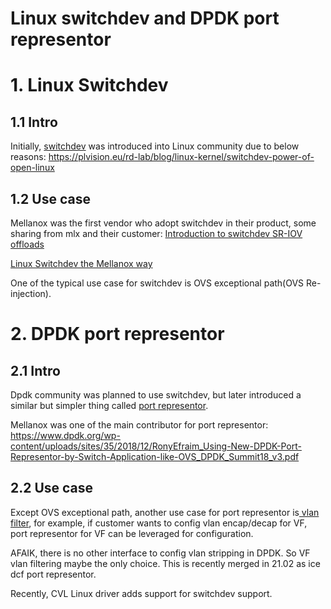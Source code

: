 # Linux switchdev and DPDK port representor

# 1. Linux Switchdev

## 1.1 Intro

Initially, [switchdev](https://www.kernel.org/doc/Documentation/networking/switchdev.txt) was introduced into Linux community due to below reasons:
https://plvision.eu/rd-lab/blog/linux-kernel/switchdev-power-of-open-linux

## 1.2 Use case

Mellanox was the first vendor who adopt switchdev in their product, some sharing from mlx and their customer:
[Introduction to switchdev SR-IOV offloads](https://netdevconf.info/1.2/slides/oct6/04_gerlitz_efraim_introduction_to_switchdev_sriov_offloads.pdf)

[Linux Switchdev the Mellanox way](https://blog.qrator.net/en/linux-switchdev-mellanox-way_104/)

One of the typical use case for switchdev is OVS exceptional path(OVS Re-injection).

# 2. DPDK port representor

## 2.1 Intro

Dpdk community was planned to use switchdev, but later introduced a similar but simpler thing called [port representor](https://doc.dpdk.org/guides/prog_guide/switch_representation.html).

Mellanox was one of the main contributor for port representor:
https://www.dpdk.org/wp-content/uploads/sites/35/2018/12/RonyEfraim_Using-New-DPDK-Port-Representor-by-Switch-Application-like-OVS_DPDK_Summit18_v3.pdf

## 2.2 Use case

Except OVS exceptional path, another use case for port representor is[ vlan filter](https://doc.dpdk.org/dts/test_plans/port_representor_test_plan.html), for example, if customer wants to config vlan encap/decap for VF, port representor for VF can be leveraged for configuration.

AFAIK, there is no other interface to config vlan stripping in DPDK. So VF vlan filtering maybe the only choice. This is recently merged in 21.02 as ice dcf port representor.



Recently, CVL Linux driver adds support for switchdev support.

